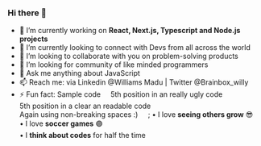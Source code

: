 ### Hi there 👋

- 🔭 I’m currently working on **React, Next.js, Typescript and Node.js projects**
- 🌱 I’m currently looking to connect with Devs from all across the world
- 👯 I’m looking to collaborate with you on problem-solving products
- 🤔 I’m looking for community of like minded programmers
- 💬 Ask me anything about JavaScript
- 📫 Reach me: via Linkedin @Williams Madu | Twitter @Brainbox_willy
- ⚡ Fun fact: Sample code
    &nbsp;&nbsp;&nbsp;&nbsp;5th position in an really ugly code  
    5th position in a clear an readable code  
    Again using non-breaking spaces :)
    &nbsp;&nbsp;&nbsp;&nbsp;;
    • I love **seeing others grow** 😎  
    • I love **soccer games** 🟣  
    • I **think about codes** for half the time
